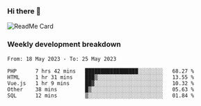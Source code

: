 ### Hi there 👋

<!--
**itzcy/itzcy** is a ✨ _special_ ✨ repository because its `README.md` (this file) appears on your GitHub profile.

Here are some ideas to get you started:

- 🔭 I’m currently working on ...
- 🌱 I’m currently learning ...
- 👯 I’m looking to collaborate on ...
- 🤔 I’m looking for help with ...
- 💬 Ask me about ...
- 📫 How to reach me: ...
- 😄 Pronouns: ...
- ⚡ Fun fact: ...
-->
![ReadMe Card](https://github-readme-stats.vercel.app/api?username=itzcy&show_icons=true&title_color=2d3198&icon_color=797cb8&text_color=24292e&bg_color=f6f8fa)

### Weekly development breakdown
<!--START_SECTION:waka-->

```text
From: 18 May 2023 - To: 25 May 2023

PHP      7 hrs 42 mins   █████████████████░░░░░░░░   68.27 %
HTML     1 hr 31 mins    ███▒░░░░░░░░░░░░░░░░░░░░░   13.55 %
Vue.js   1 hr 9 mins     ██▓░░░░░░░░░░░░░░░░░░░░░░   10.32 %
Other    38 mins         █▒░░░░░░░░░░░░░░░░░░░░░░░   05.63 %
SQL      12 mins         ▒░░░░░░░░░░░░░░░░░░░░░░░░   01.84 %
```

<!--END_SECTION:waka-->
